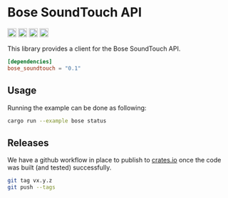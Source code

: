 # Bose SoundTouch API

[<img alt="github" src="https://img.shields.io/badge/github-timvw/bose_soundtouch-8da0cb?style=for-the-badge&labelColor=555555&logo=github" height="20">](https://github.com/timvw/bose_soundtouch)
[<img alt="crates.io" src="https://img.shields.io/crates/v/bose_soundtouch.svg?style=for-the-badge&color=fc8d62&logo=rust" height="20">](https://crates.io/crates/bose_soundtouch)
[<img alt="docs.rs" src="https://img.shields.io/badge/docs.rs-bose_soundtouch-66c2a5?style=for-the-badge&labelColor=555555&logo=docs.rs" height="20">](https://docs.rs/bose_soundtouch)
[<img alt="build status" src="https://img.shields.io/github/actions/workflow/status/timvw/bose_soundtouch/ci.yml?branch=main&style=for-the-badge" height="20">](https://github.com/timvw/bose_soundtouch/actions?query=branch%3Amain)

This library provides a client for the Bose SoundTouch API.

```toml
[dependencies]
bose_soundtouch = "0.1"
```

## Usage

Running the example can be done as following:

```bash
cargo run --example bose status
```

## Releases

We have a github workflow in place to publish to [crates.io](https://crates.io/crates/bose_soundtouch) once the code was built (and tested) successfully.

```bash
git tag vx.y.z
git push --tags
```

